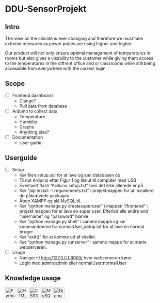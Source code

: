 # DDU-SensorProjekt

## Intro
  The view on the climate is ever changing and therefore 
  we must take extreme messures as power prices are rising higher and higher.
  
  Our product will not only ensure optimal management of temperatures in rooms
  but also gives a visability to the customer while giving them access 
  to the temperatures in the diffrent office and or classrooms
  while still being accessible from everywhere with the correct login

## Scope
- [ ] Frontend dashboard
  - Django?
  - Pull data from database
- [ ] Arduino to collect data
  - Temperature
  - Humidity
  - Graphs
  - Anything else?
- [ ] Documentation
  - User guide


## Userguide
- [ ] Setup
  - Kør filen setup.sql for at lave og sæt databasen op
  - Tilslut Arduino efter Figur 1 og tilslut til computer med USB
  - Eventuelt flash “Arduino setup.txt” hvis det ikke allerede er på
  - Kør “pip install -r requirements.txt” i projektmappen for at installere de påkrævede packages
  - Åben XAMPP og slå MySQL til.
  - Kør “python manage.py createsuperuser” i mappen “/frontend” i projekt mappen for at lave en super user. Efterlad alle andre end “username” og “password” blanke.
  - Kør “python manage.py shell” i samme mappe og kør kommandoerne fra normalUser_setup.txt for at lave en normal bruger.
  - Kør “exit()” for at komme ud af shellet.
  - Kør “python manage.py runserver” i samme mappe for at starte webserveren.
- [ ] Usage
  - Naviger til http://127.0.0.1:8000/ hvor webserveren kører
  - Login med admin:admin eller normalUser:normalUser





## Knowledge usage
<p align="left">
<a href="https://www.python.org/" target="_blank" rel="noreferrer"><img src="https://raw.githubusercontent.com/danielcranney/readme-generator/main/public/icons/skills/python-colored.svg" width="36" height="36" alt="Python" /></a>
<a href="https://developer.mozilla.org/en-US/docs/Glossary/HTML5" target="_blank" rel="noreferrer"><img src="https://raw.githubusercontent.com/danielcranney/readme-generator/main/public/icons/skills/html5-colored.svg" width="36" height="36" alt="HTML5" /></a>
<a href="https://www.w3.org/TR/CSS/#css" target="_blank" rel="noreferrer"><img src="https://raw.githubusercontent.com/danielcranney/readme-generator/main/public/icons/skills/css3-colored.svg" width="36" height="36" alt="CSS3" /></a>
<a href="https://www.mysql.com/" target="_blank" rel="noreferrer"><img src="https://raw.githubusercontent.com/danielcranney/readme-generator/main/public/icons/skills/mysql-colored.svg" width="36" height="36" alt="MySQL" /></a>
<a href="https://www.djangoproject.com/" target="_blank" rel="noreferrer"><img src="https://raw.githubusercontent.com/danielcranney/readme-generator/main/public/icons/skills/django-colored-dark.svg" width="36" height="36" alt="Django" /></a>
</p>
